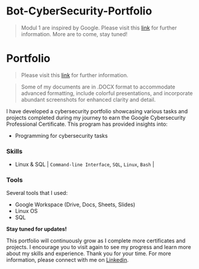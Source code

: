 # Bot-CyberSecurity-Portfolio

> Modul 1 are inspired by Google. Please visit this [link](https://coursera.org/share/9b59d0463d00a9f3b68b78a09a1a9ceb) for further information. More are to come, stay tuned!

# Portfolio

> Please visit this [link](https://coursera.org/share/9b59d0463d00a9f3b68b78a09a1a9ceb) for further information.

> Some of my documents are in .DOCX format to accommodate advanced formatting, include colorful presentations, and incorporate abundant screenshots for enhanced clarity and detail.

I have developed a cybersecurity portfolio showcasing various tasks and projects completed during my journey to earn the Google Cybersecurity Professional Certificate. This program has provided insights into:

- Programming for cybersecurity tasks

### Skills

- Linux & SQL | `Command-line Interface`, `SQL`, `Linux`, `Bash` |


### Tools 
Several tools that I used: 
* Google Workspace (Drive, Docs, Sheets, Slides)
* Linux OS
* SQL

**Stay tuned for updates!**

This portfolio will continuously grow as I complete more certificates and projects. I encourage you to visit again to see my progress and learn more about my skills and experience.
Thank you for your time. For more information, please connect with me on [Linkedin](www.linkedin.com/in/dip-nalawade).
